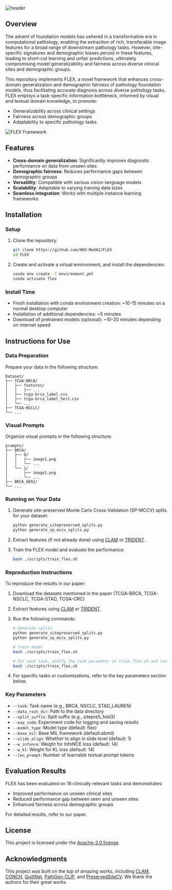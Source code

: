 <!-- # FLEX -->

<!-- **Knowledge-Guided Adaptation of Pathology Foundation Models Improves Cross-domain Generalization and Demographic Fairness** -->
![header](https://capsule-render.vercel.app/api?type=soft&height=120&color=gradient&text=FLEX&section=header&fontSize=60&reversal=false&textBg=false&fontAlignY=42&desc=Knowledge-Guided%20Adaptation%20of%20Pathology%20Foundation%20Models%20Improves%20Cross-domain%20Generalization%20and%20Demographic%20Fairness&descAlignY=78&descSize=13)

## Overview

The advent of foundation models has ushered in a transformative era in computational pathology, enabling the extraction of rich, transferable image features for a broad range of downstream pathology tasks. However, site-specific signatures and demographic biases persist in these features, leading to short-cut learning and unfair predictions, ultimately compromising model generalizability and fairness across diverse clinical sites and demographic groups.

This repository implements FLEX, a novel framework that enhances cross-domain generalization and demographic fairness of pathology foundation models, thus facilitating accurate diagnosis across diverse pathology tasks. FLEX employs a task-specific information bottleneck, informed by visual and textual domain knowledge, to promote:

- Generalizability across clinical settings
- Fairness across demographic groups
- Adaptability to specific pathology tasks

![FLEX Framework](fig/main.png)

## Features

- **Cross-domain generalization**: Significantly improves diagnostic performance on data from unseen sites
- **Demographic fairness**: Reduces performance gaps between demographic groups
- **Versatility**: Compatible with various vision-language models
- **Scalability**: Adaptable to varying training data sizes
- **Seamless integration**: Works with multiple instance learning frameworks

## Installation

### Setup

1. Clone the repository:
   ```bash
   git clone https://github.com/HKU-MedAI/FLEX
   cd FLEX
   ```

2. Create and activate a virtual environment, and install the dependencies:
   ```bash
   conda env create -f environment.yml
   conda activate flex
   ```

### Install Time
- Fresh installation with conda environment creation: ~10-15 minutes on a normal desktop computer
- Installation of additional dependencies: ~5 minutes
- Download of pretrained models (optional): ~10-20 minutes depending on internet speed

## Instructions for Use

### Data Preparation

Prepare your data in the following structure:
```
Dataset/
├── TCGA-BRCA/
│   ├── features/
│   │   ├── ...
│   ├── tcga-brca_label.csv
│   ├── tcga-brca_label_her2.csv
│   └── ...
├── TCGA-NSCLC/
└── ...
```

### Visual Prompts

Organize visual prompts in the following structure:
```
prompts/
├── BRCA/
│   ├── 0/
│   │   ├── image1.png
│   │   └── ...
│   └── 1/
│       ├── image1.png
│       └── ...
├── BRCA_HER2/
└── ...
```

### Running on Your Data

1. Generate site-preserved Monte Carlo Cross-Validation (SP-MCCV) splits for your dataset:
   ```bash
   python generate_sitepreserved_splits.py
   python generate_sp_mccv_splits.py
   ```

2. Extract features (if not already done) using [CLAM](https://github.com/mahmoodlab/CLAM) or [TRIDENT](https://github.com/mahmoodlab/TRIDENT).


3. Train the FLEX model and evaluate the performance:
   ```bash
   bash ./scripts/train_flex.sh
   ```

### Reproduction Instructions

To reproduce the results in our paper:
1. Download the datasets mentioned in the paper (TCGA-BRCA, TCGA-NSCLC, TCGA-STAD, TCGA-CRC)
2. Extract features using [CLAM](https://github.com/mahmoodlab/CLAM) or [TRIDENT](https://github.com/mahmoodlab/TRIDENT).
3. Run the following commands:
   ```bash
   # Generate splits
   python generate_sitepreserved_splits.py
   python generate_sp_mccv_splits.py
   
   # Train model
   bash ./scripts/train_flex.sh
   
   # For each task, modify the task parameter in train_flex.sh and run the script
   bash ./scripts/train_flex.sh
   ```

4. For specific tasks or customizations, refer to the key parameters section below.

### Key Parameters

- `--task`: Task name (e.g., BRCA, NSCLC, STAD_LAUREN)
- `--data_root_dir`: Path to the data directory
- `--split_suffix`: Split suffix (e.g., sitepre5_fold3)
- `--exp_code`: Experiment code for logging and saving results
- `--model_type`: Model type (default: flex)
- `--base_mil`: Base MIL framework (default:abmil)
- `--slide_align`: Whether to align in slide level (default: 1)
- `--w_infonce`: Weight for InfoNCE loss (default: 14)
- `--w_kl`: Weight for KL loss (default: 14)
- `--len_prompt`: Number of learnable textual prompt tokens

## Evaluation Results

FLEX has been evaluated on 16 clinically relevant tasks and demonstrates:

- Improved performance on unseen clinical sites
- Reduced performance gap between seen and unseen sites
- Enhanced fairness across demographic groups

For detailed results, refer to our paper.

## License

This project is licensed under the [Apache-2.0 license](LICENSE).

## Acknowledgments

This project was built on the top of amazing works, including [CLAM](https://github.com/mahmoodlab/CLAM), [CONCH](https://github.com/mahmoodlab/CONCH), [QuiltNet](https://huggingface.co/wisdomik/QuiltNet-B-32), [PathGen-CLIP](https://huggingface.co/jamessyx/PathGen-CLIP), and [PreservedSiteCV](https://github.com/fmhoward/PreservedSiteCV). We thank the authors for their great works.
